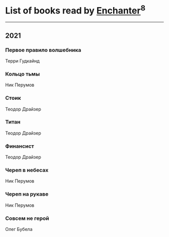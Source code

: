 # List of books read by [Enchanter](https://plus.google.com/u/0/100275284640928997494/)<sup>8</sup>
---

## 2021

### Первое правило волшебника
Терри Гудкайнд


### Кольцо тьмы
Ник Перумов


### Стоик
Теодор Драйзер


### Титан
Теодор Драйзер


### Финансист
Теодор Драйзер


### Череп в небесах
Ник Перумов


### Череп на рукаве
Ник Перумов


### Совсем не герой
Олег Бубела



